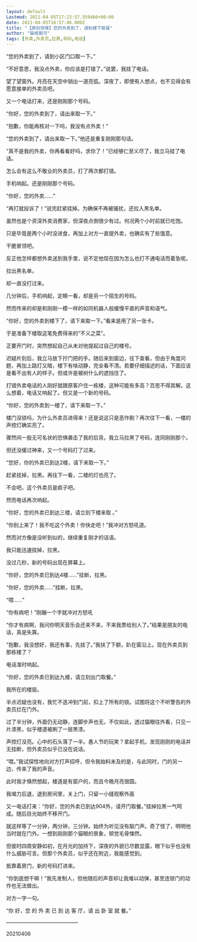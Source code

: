 ```yaml
---
layout: default
Lastmod: 2021-04-05T17:23:57.559466+00:00
date: 2021-04-05T16:57:46.000Z
title: "【原创惊悚】您的外卖到了，请到楼下取餐"
author: "猫坂御河"
tags: [外卖,外卖员,拉黑,号码,电话]
---
```


“您的外卖到了，请到小区门口取一下。”

“不好意思，我没点外卖，你应该是打错了。”说罢，我挂了电话。

望了望窗外。月亮在天空中销出一道亮弧。深夜了，即使有人想点，也不见得会有愿意接单的外卖员吧。

又一个电话打来，还是刚刚那个号码。

“你好，您的外卖到了，请出来取一下。”

“抱歉，你能再核对一下吗，我没有点外卖！”

“您的外卖到了，请出来取一下。”他还是重复刚刚那句话。

“真不是我的外卖，你再看看好吗，求你了！”已经够仁至义尽了，我立马挂了电话。

怎么会有这么不敬业的外卖员，打了两次都打错。

手机响起。还是刚刚那个号码。

“你好，您的外卖……”

“再打就投诉了！”说完赶紧挂掉。为确保不再被骚扰，还拉入黑名单。

虽然也是个资深外卖消费家，但深夜点倒很少有过。何况两个小时前就已吃饱。

只是毕竟是两个小时没进食，再加上对方一直提外卖，也确实有了些饿意。

干脆冒领吧。

反正他怎样都想外卖送到我手里，说不定他现在因为怎么也打不通电话而着急呢。

拉出黑名单。

却一直没打过来。

几分钟后，手机响起，定睛一看，却是另一个陌生的号码。

然而传来的却是和刚刚一模一样的如同机器人般缓慢平直的声音和语气。

“你好，您的外卖到楼下了，请下来取一下。”看来是用了另一张卡。

于是准备下楼取这笔免费得来的“不义之菜”。

正要开门时，突然想起自己从未对他提起过自己的楼号。

迟疑片刻后，我立马放下拧门把的手。随后来到窗边，往下查看，但由于角度问题，再加上路灯又暗，楼下有啥动静，完全看不清。若要仔细描述的话，下面应该是看不出有人的样子。但或许是被树什么的遮挡住了。

打错外卖电话的人刚好就跟原客户住一栋楼，这种可能有多高？百思不得其解。这么想着，电话又响起了。但又是一个新的号码。

“你好，您的外卖到一楼了，请下来取一下。”

楼门没锁吗，为什么外卖员进得来！还是说这只是恶作剧？再次往下一看，一楼的声控灯确实亮了。

骤然间一股无可名状的恐惧袭击了我的后背。我立马拉黑了号码，连同刚刚那个。

但还没缓过神来，又一个号码打了过来。

“您好，你的外卖已到达2楼，请下来取一下。”

赶紧挂掉，拉黑。再往下一看，二楼的灯也亮了。

不会吧。这个外卖员是疯子吧。

然而电话再次响起。

“你好，您的外卖已到达三楼，请立刻下楼来取 。”

“你别上来了！我不吃这个外卖！你快走吧！”我冲对方怒吼道。

然而对方像是没听到似的，继续重复刚才的话语。

我只能迅速挂掉，拉黑。

没过几秒，新的号码出现在屏幕上。

“你好，您的外卖已到达4楼……”挂断，拉黑。

“你好，您的外卖……”挂断，拉黑。

“喂……”

“你有病吧！”刚蹦一个字就冲对方怒吼

“你才有病啊，我问你明天音乐会还来不来，不来我票给别人了。”结果是朋友的电话，真是失算。

“抱歉，我没想好，我还有事，先挂了。”我扶了下额，趴在窗沿上。现在外卖员到那栋楼了？

电话准时响起。

“你好，您的外卖已到达九楼，请立刻出门取餐。”

我所在的楼层。

半点迟疑也没有，我忙不迭冲到门前，扣上了所有的锁。试图将这个不听警告的外卖员拦在门外。

过了半分钟，外面仍无动静，连脚步声也无，不仅如此，透过猫眼往外看，只见一片漆黑，似乎楼道被刷了一层黑漆。

声控灯没亮。心中的石头落了一半。愚人节的玩笑？拿起手机，发现刚刚的电话并无挂断，但外卖员似乎已没在说话。

“喂。”我试探性地向对方打声招呼，但令我始料未及的是，与此同时，门的另一边，传来了我的声音。

此时我才倏然想起，楼道是有窗户的，而且今晚月亮很圆。

我竭力后退，退到房间里，关上门，只留一小缝观察外面

又一电话打来：“你好，您的外卖已到达904外，请开门取餐。”挂掉拉黑一气呵成。随后目光始终不移开门。

就这样等了一分钟，两分钟，三分钟。始终为听见没有敲门声。奇了怪了，明明他当时就在门外。一想到刚刚那个猫眼的景象，顿觉毛骨悚然。

但彼时四周安静如初，在月光的加持下，深夜的外貌已尽数显露，眼下似乎也没有什么威胁可言。但那个外卖员，似乎还在附近，我能感觉到。

抵靠着房门，新的号码打进来。

“你到底想干嘛！”我先发制人，但他随后的声音却让我难以动弹，甚至连锁门的动作也无法做出。

对方一字一句。

“你 好，您 的 外 卖 已 到 达 客 厅，请 出 卧 室 就 餐。”

——————————————

20210406

